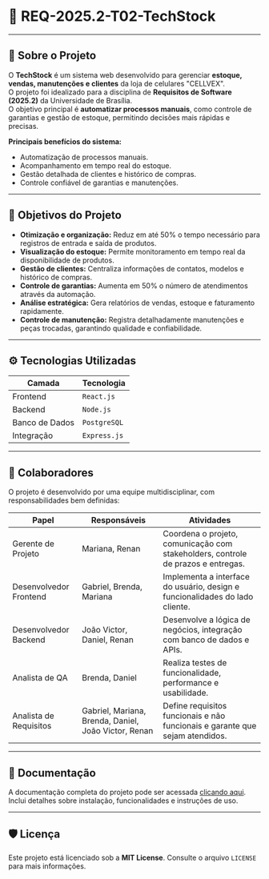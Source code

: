 # 🚀 REQ-2025.2-T02-TechStock

---

## 📝 Sobre o Projeto
O **TechStock** é um sistema web desenvolvido para gerenciar **estoque, vendas, manutenções e clientes** da loja de celulares "CELLVEX".  
O projeto foi idealizado para a disciplina de **Requisitos de Software (2025.2)** da Universidade de Brasília.  
O objetivo principal é **automatizar processos manuais**, como controle de garantias e gestão de estoque, permitindo decisões mais rápidas e precisas.

**Principais benefícios do sistema:**
- Automatização de processos manuais.
- Acompanhamento em tempo real do estoque.
- Gestão detalhada de clientes e histórico de compras.
- Controle confiável de garantias e manutenções.

---

## 🎯 Objetivos do Projeto
- **Otimização e organização:** Reduz em até 50% o tempo necessário para registros de entrada e saída de produtos.  
- **Visualização do estoque:** Permite monitoramento em tempo real da disponibilidade de produtos.  
- **Gestão de clientes:** Centraliza informações de contatos, modelos e histórico de compras.  
- **Controle de garantias:** Aumenta em 50% o número de atendimentos através da automação.  
- **Análise estratégica:** Gera relatórios de vendas, estoque e faturamento rapidamente.  
- **Controle de manutenção:** Registra detalhadamente manutenções e peças trocadas, garantindo qualidade e confiabilidade.

---

## ⚙️ Tecnologias Utilizadas
| Camada | Tecnologia |
|--------|------------|
| Frontend | `React.js` |
| Backend | `Node.js` |
| Banco de Dados | `PostgreSQL` |
| Integração | `Express.js` |

---

## 👥 Colaboradores
O projeto é desenvolvido por uma equipe multidisciplinar, com responsabilidades bem definidas:

| Papel | Responsáveis | Atividades |
|-------|--------------|-----------|
| Gerente de Projeto | Mariana, Renan | Coordena o projeto, comunicação com stakeholders, controle de prazos e entregas. |
| Desenvolvedor Frontend | Gabriel, Brenda, Mariana | Implementa a interface do usuário, design e funcionalidades do lado cliente. |
| Desenvolvedor Backend | João Victor, Daniel, Renan | Desenvolve a lógica de negócios, integração com banco de dados e APIs. |
| Analista de QA | Brenda, Daniel | Realiza testes de funcionalidade, performance e usabilidade. |
| Analista de Requisitos | Gabriel, Mariana, Brenda, Daniel, João Victor, Renan | Define requisitos funcionais e não funcionais e garante que sejam atendidos.

---

## 📄 Documentação
A documentação completa do projeto pode ser acessada [clicando aqui](https://mdsreq-fga-unb.github.io/REQ-2025.2-T02-TechStock).  
Inclui detalhes sobre instalação, funcionalidades e instruções de uso.

---

## 🛡️ Licença
Este projeto está licenciado sob a **MIT License**. Consulte o arquivo `LICENSE` para mais informações.
